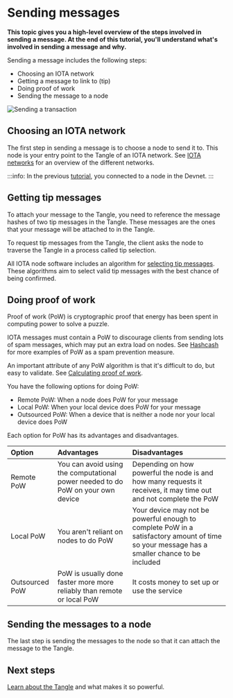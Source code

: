 # Sending messages

**This topic gives you a high-level overview of the steps involved in sending a message. At the end of this tutorial, you'll understand what's involved in sending a message and why.**

Sending a message includes the following steps:

- Choosing an IOTA network
- Getting a message to link to (tip)
- Doing proof of work
- Sending the message to a node

![Sending a transaction](../images/sending-transaction.png)

## Choosing an IOTA network

The first step in sending a message is to choose a node to send it to. This node is your entry point to the Tangle of an IOTA network. See [IOTA networks](../networks/overview.md) for an overview of the different networks.

:::info:
In the previous [tutorial](../first-steps/hello-world.md), you connected to a node in the Devnet.
:::

## Getting tip messages

To attach your message to the Tangle, you need to reference the message hashes of two tip messages in the Tangle. These messages are the ones that your message will be attached to in the Tangle.

To request tip messages from the Tangle, the client asks the node to traverse the Tangle in a process called tip selection.

All IOTA node software includes an algorithm for [selecting tip messages](../the-tangle/how-transfer-tokens.md#choosing-where-to-attach-transactions). These algorithms aim to select valid tip messages with the best chance of being confirmed.

## Doing proof of work

Proof of work (PoW) is cryptographic proof that energy has been spent in computing power to solve a puzzle.

IOTA messages must contain a PoW to discourage clients from sending lots of spam messages, which may put an extra load on nodes. See [Hashcash](https://en.wikipedia.org/wiki/Hashcash) for more examples of PoW as a spam prevention measure.

An important attribute of any PoW algorithm is that it's difficult to do, but easy to validate. See [Calculating proof of work](../cryptography/proof-of-work.md). 

You have the following options for doing PoW:

- Remote PoW: When a node does PoW for your message
- Local PoW: When your local device does PoW for your message
- Outsourced PoW: When a device that is neither a node nor your local device does PoW

Each option for PoW has its advantages and disadvantages.

|**Option**|**Advantages**|**Disadvantages**|
|:-------|:---------|:------------|
|Remote PoW| You can avoid using the computational power needed to do PoW on your own device|Depending on how powerful the node is and how many requests it receives, it may time out and not complete the PoW |
|Local PoW|You aren't reliant on nodes to do PoW|Your device may not be powerful enough to complete PoW in a satisfactory amount of time so your message has a smaller chance to be included|
|Outsourced PoW|PoW is usually done faster more more reliably than remote or local PoW|It costs money to set up or use the service|

## Sending the messages to a node

The last step is sending the messages to the node so that it can attach the message to the Tangle.

## Next steps

[Learn about the Tangle](../the-tangle/overview.md) and what makes it so powerful.